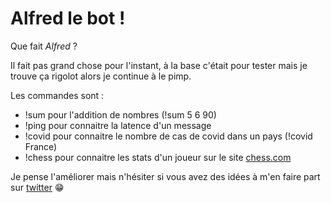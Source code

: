 # Alfred le bot !

Que fait _Alfred_ ?

Il fait pas grand chose pour l'instant, à la base c'était pour tester mais je trouve ça rigolot alors je continue à le pimp.

Les commandes sont :

-   !sum pour l'addition de nombres (!sum 5 6 90)
-   !ping pour connaitre la latence d'un message
-   !covid pour connaitre le nombre de cas de covid dans un pays (!covid France)
-   !chess pour connaitre les stats d'un joueur sur le site [chess.com](https://www.chess.com/home)

Je pense l'améliorer mais n'hésiter si vous avez des idées à m'en faire part sur [twitter](https://twitter.com/Gorski_anthony) 😁
